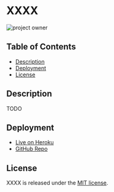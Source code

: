 # XXXX

![project owner](https://img.shields.io/badge/owner-Connerjm-blueviolet)

## Table of Contents

- [Description](#description)
- [Deployment](#deployment)
- [License](#license)

## Description

TODO

## Deployment

- [Live on Heroku](/#)
- [GitHub Repo](/#)

## License

XXXX is released under the [MIT license](https://www.opensource.org/licenses/mit).

